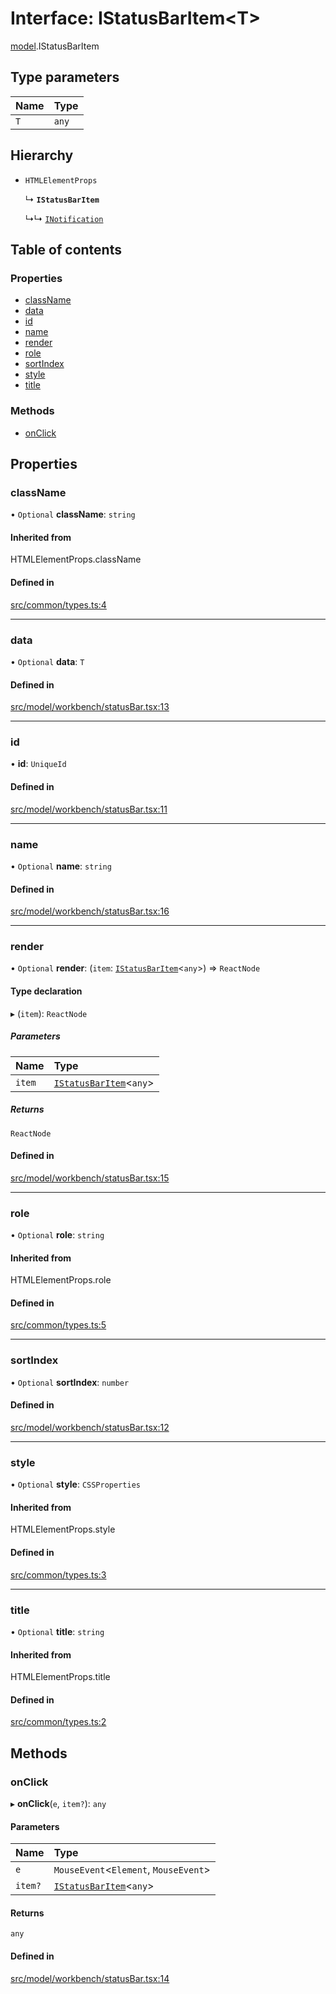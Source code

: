 # Interface: IStatusBarItem\<T\>

[model](../modules/model.md).IStatusBarItem

## Type parameters

| Name | Type |
| :------ | :------ |
| `T` | `any` |

## Hierarchy

- `HTMLElementProps`

  ↳ **`IStatusBarItem`**

  ↳↳ [`INotification`](model.INotification.md)

## Table of contents

### Properties

- [className](model.IStatusBarItem.md#classname)
- [data](model.IStatusBarItem.md#data)
- [id](model.IStatusBarItem.md#id)
- [name](model.IStatusBarItem.md#name)
- [render](model.IStatusBarItem.md#render)
- [role](model.IStatusBarItem.md#role)
- [sortIndex](model.IStatusBarItem.md#sortindex)
- [style](model.IStatusBarItem.md#style)
- [title](model.IStatusBarItem.md#title)

### Methods

- [onClick](model.IStatusBarItem.md#onclick)

## Properties

### className

• `Optional` **className**: `string`

#### Inherited from

HTMLElementProps.className

#### Defined in

[src/common/types.ts:4](https://github.com/gethubai/hubai-core/blob/43abc4a/src/common/types.ts#L4)

___

### data

• `Optional` **data**: `T`

#### Defined in

[src/model/workbench/statusBar.tsx:13](https://github.com/gethubai/hubai-core/blob/43abc4a/src/model/workbench/statusBar.tsx#L13)

___

### id

• **id**: `UniqueId`

#### Defined in

[src/model/workbench/statusBar.tsx:11](https://github.com/gethubai/hubai-core/blob/43abc4a/src/model/workbench/statusBar.tsx#L11)

___

### name

• `Optional` **name**: `string`

#### Defined in

[src/model/workbench/statusBar.tsx:16](https://github.com/gethubai/hubai-core/blob/43abc4a/src/model/workbench/statusBar.tsx#L16)

___

### render

• `Optional` **render**: (`item`: [`IStatusBarItem`](model.IStatusBarItem.md)\<`any`\>) => `ReactNode`

#### Type declaration

▸ (`item`): `ReactNode`

##### Parameters

| Name | Type |
| :------ | :------ |
| `item` | [`IStatusBarItem`](model.IStatusBarItem.md)\<`any`\> |

##### Returns

`ReactNode`

#### Defined in

[src/model/workbench/statusBar.tsx:15](https://github.com/gethubai/hubai-core/blob/43abc4a/src/model/workbench/statusBar.tsx#L15)

___

### role

• `Optional` **role**: `string`

#### Inherited from

HTMLElementProps.role

#### Defined in

[src/common/types.ts:5](https://github.com/gethubai/hubai-core/blob/43abc4a/src/common/types.ts#L5)

___

### sortIndex

• `Optional` **sortIndex**: `number`

#### Defined in

[src/model/workbench/statusBar.tsx:12](https://github.com/gethubai/hubai-core/blob/43abc4a/src/model/workbench/statusBar.tsx#L12)

___

### style

• `Optional` **style**: `CSSProperties`

#### Inherited from

HTMLElementProps.style

#### Defined in

[src/common/types.ts:3](https://github.com/gethubai/hubai-core/blob/43abc4a/src/common/types.ts#L3)

___

### title

• `Optional` **title**: `string`

#### Inherited from

HTMLElementProps.title

#### Defined in

[src/common/types.ts:2](https://github.com/gethubai/hubai-core/blob/43abc4a/src/common/types.ts#L2)

## Methods

### onClick

▸ **onClick**(`e`, `item?`): `any`

#### Parameters

| Name | Type |
| :------ | :------ |
| `e` | `MouseEvent`\<`Element`, `MouseEvent`\> |
| `item?` | [`IStatusBarItem`](model.IStatusBarItem.md)\<`any`\> |

#### Returns

`any`

#### Defined in

[src/model/workbench/statusBar.tsx:14](https://github.com/gethubai/hubai-core/blob/43abc4a/src/model/workbench/statusBar.tsx#L14)
